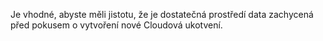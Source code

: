 Je vhodné, abyste měli jistotu, že je dostatečná prostředí data zachycená před pokusem o vytvoření nové Cloudová ukotvení.
